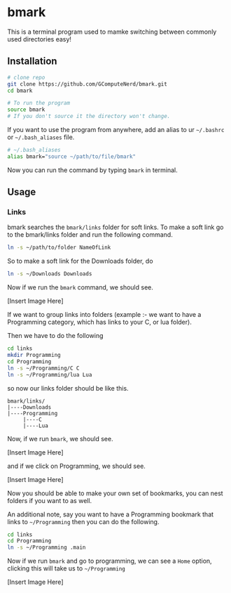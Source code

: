 # bmark

This is a terminal program used to mamke switching between commonly used directories easy!

## Installation

```bash
# clone repo
git clone https://github.com/GComputeNerd/bmark.git
cd bmark

# To run the program 
source bmark
# If you don't source it the directory won't change.
```

If you want to use the program from anywhere, add an alias to ur `~/.bashrc` or `~/.bash_aliases` file.

```bash
# ~/.bash_aliases
alias bmark="source ~/path/to/file/bmark"
```

Now you can run the command by typing `bmark` in terminal.

## Usage

### Links

bmark searches the `bmark/links` folder for soft links. To make a soft link go to the bmark/links folder and run the following command.

```bash
ln -s ~/path/to/folder NameOfLink
```

So to make a soft link for the Downloads folder, do

```bash
ln -s ~/Downloads Downloads
```

Now if we run the `bmark` command, we should see.

[Insert Image Here]

If we want to group links into folders (example :- we want to have a Programming category, which has links to your C, or lua folder).

Then we have to do the following

```bash
cd links
mkdir Programming
cd Programming
ln -s ~/Programming/C C
ln -s ~/Programming/lua Lua
```

so now our links folder should be like this.

```
bmark/links/
|----Downloads
|----Programming
     |----C
     |----Lua
```

Now, if we run `bmark`, we should see.

[Insert Image Here]

and if we click on Programming, we should see.

[Insert Image Here]

Now you should be able to make your own set of bookmarks, you can nest folders if you want to as well.

An additional note, say you want to have a Programming bookmark that links to `~/Programming` then you can do the following.

```bash
cd links
cd Programming
ln -s ~/Programming .main
```

Now if we run `bmark` and go to programming, we can see a `Home` option, clicking this will take us to `~/Programming`

[Insert Image Here]

